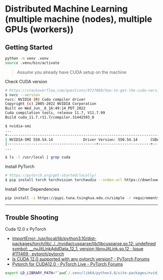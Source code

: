 # Distributed Machine Learning (multiple machine (nodes), multiple GPUs (workers))

## Getting Started

```bash
python -m venv .venv
source .venv/bin/activate
```

> Assume you already have CUDA setup on the machine

Check CUDA version

```bash
# https://stackoverflow.com/questions/9727688/how-to-get-the-cuda-version
$ nvcc --version
nvcc: NVIDIA (R) Cuda compiler driver
Copyright (c) 2005-2022 NVIDIA Corporation
Built on Wed_Jun__8_16:49:14_PDT_2022
Cuda compilation tools, release 11.7, V11.7.99
Build cuda_11.7.r11.7/compiler.31442593_0

$ nvidia-smi
...
+-----------------------------------------------------------------------------------------+
| NVIDIA-SMI 550.54.14              Driver Version: 550.54.14      CUDA Version: 12.4     |
|-----------------------------------------+------------------------+----------------------+
...

$ ls -l /usr/local | grep cuda
```

Install PyTorch

```bash
# https://pytorch.org/get-started/locally/
$ pip install torch torchvision torchaudio --index-url https://download.pytorch.org/whl/cu124 
```

Install Other Dependencies

```bash
pip install -i https://pypi.tuna.tsinghua.edu.cn/simple -r requirements.txt
```

---

## Trouble Shooting

Cuda 12.0 x PyTorch

- [ImportError: /usr/local/lib/python3.10/dist-packages/torch/lib/../../nvidia/cusparse/lib/libcusparse.so.12: undefined symbol: __nvJitLinkAddData_12_1, version libnvJitLink.so.12 · Issue #111469 · pytorch/pytorch](https://github.com/pytorch/pytorch/issues/111469)
- [Is CUDA 12.0 supported with any pytorch version? - PyTorch Forums](https://discuss.pytorch.org/t/is-cuda-12-0-supported-with-any-pytorch-version/197636/5)
- [Pytorch for CUDA12.0 - PyTorch Live - PyTorch Forums](https://discuss.pytorch.org/t/pytorch-for-cuda12-0/192737)

```bash
export LD_LIBRARY_PATH="`pwd`/.venv/lib64/python3.8/site-packages/nvidia/nvjitlink/lib":$LD_LIBRARY_PATH
```
